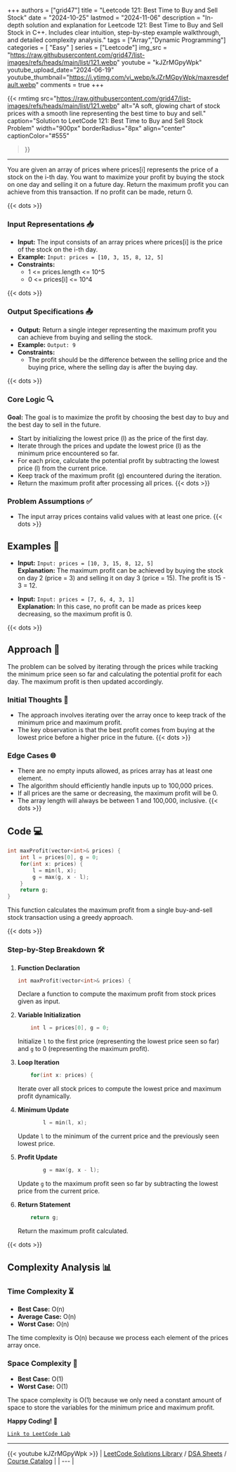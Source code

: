 
+++
authors = ["grid47"]
title = "Leetcode 121: Best Time to Buy and Sell Stock"
date = "2024-10-25"
lastmod = "2024-11-06"
description = "In-depth solution and explanation for Leetcode 121: Best Time to Buy and Sell Stock in C++. Includes clear intuition, step-by-step example walkthrough, and detailed complexity analysis."
tags = ["Array","Dynamic Programming"]
categories = [
    "Easy"
]
series = ["Leetcode"]
img_src = "https://raw.githubusercontent.com/grid47/list-images/refs/heads/main/list/121.webp"
youtube = "kJZrMGpyWpk"
youtube_upload_date="2024-06-19"
youtube_thumbnail="https://i.ytimg.com/vi_webp/kJZrMGpyWpk/maxresdefault.webp"
comments = true
+++


{{< rmtimg 
    src="https://raw.githubusercontent.com/grid47/list-images/refs/heads/main/list/121.webp" 
    alt="A soft, glowing chart of stock prices with a smooth line representing the best time to buy and sell."
    caption="Solution to LeetCode 121: Best Time to Buy and Sell Stock Problem"
    width="900px"
    borderRadius="8px"
    align="center" 
    captionColor="#555"
>}}
---
You are given an array of prices where prices[i] represents the price of a stock on the i-th day. You want to maximize your profit by buying the stock on one day and selling it on a future day. Return the maximum profit you can achieve from this transaction. If no profit can be made, return 0.
<!--more-->
{{< dots >}}
### Input Representations 📥
- **Input:** The input consists of an array prices where prices[i] is the price of the stock on the i-th day.
- **Example:** `Input: prices = [10, 3, 15, 8, 12, 5]`
- **Constraints:**
	- 1 <= prices.length <= 10^5
	- 0 <= prices[i] <= 10^4

{{< dots >}}
### Output Specifications 📤
- **Output:** Return a single integer representing the maximum profit you can achieve from buying and selling the stock.
- **Example:** `Output: 9`
- **Constraints:**
	- The profit should be the difference between the selling price and the buying price, where the selling day is after the buying day.

{{< dots >}}
### Core Logic 🔍
**Goal:** The goal is to maximize the profit by choosing the best day to buy and the best day to sell in the future.

- Start by initializing the lowest price (l) as the price of the first day.
- Iterate through the prices and update the lowest price (l) as the minimum price encountered so far.
- For each price, calculate the potential profit by subtracting the lowest price (l) from the current price.
- Keep track of the maximum profit (g) encountered during the iteration.
- Return the maximum profit after processing all prices.
{{< dots >}}
### Problem Assumptions ✅
- The input array prices contains valid values with at least one price.
{{< dots >}}
## Examples 🧩
- **Input:** `Input: prices = [10, 3, 15, 8, 12, 5]`  \
  **Explanation:** The maximum profit can be achieved by buying the stock on day 2 (price = 3) and selling it on day 3 (price = 15). The profit is 15 - 3 = 12.

- **Input:** `Input: prices = [7, 6, 4, 3, 1]`  \
  **Explanation:** In this case, no profit can be made as prices keep decreasing, so the maximum profit is 0.

{{< dots >}}
## Approach 🚀
The problem can be solved by iterating through the prices while tracking the minimum price seen so far and calculating the potential profit for each day. The maximum profit is then updated accordingly.

### Initial Thoughts 💭
- The approach involves iterating over the array once to keep track of the minimum price and maximum profit.
- The key observation is that the best profit comes from buying at the lowest price before a higher price in the future.
{{< dots >}}
### Edge Cases 🌐
- There are no empty inputs allowed, as prices array has at least one element.
- The algorithm should efficiently handle inputs up to 100,000 prices.
- If all prices are the same or decreasing, the maximum profit will be 0.
- The array length will always be between 1 and 100,000, inclusive.
{{< dots >}}
## Code 💻
```cpp
int maxProfit(vector<int>& prices) {
    int l = prices[0], g = 0;
    for(int x: prices) {
        l = min(l, x);
        g = max(g, x - l);
    }
    return g;
}
```

This function calculates the maximum profit from a single buy-and-sell stock transaction using a greedy approach.

{{< dots >}}
### Step-by-Step Breakdown 🛠️
1. **Function Declaration**
	```cpp
	int maxProfit(vector<int>& prices) {
	```
	Declare a function to compute the maximum profit from stock prices given as input.

2. **Variable Initialization**
	```cpp
	    int l = prices[0], g = 0;
	```
	Initialize `l` to the first price (representing the lowest price seen so far) and `g` to 0 (representing the maximum profit).

3. **Loop Iteration**
	```cpp
	    for(int x: prices) {
	```
	Iterate over all stock prices to compute the lowest price and maximum profit dynamically.

4. **Minimum Update**
	```cpp
	        l = min(l, x);
	```
	Update `l` to the minimum of the current price and the previously seen lowest price.

5. **Profit Update**
	```cpp
	        g = max(g, x - l);
	```
	Update `g` to the maximum profit seen so far by subtracting the lowest price from the current price.

6. **Return Statement**
	```cpp
	    return g;
	```
	Return the maximum profit calculated.

{{< dots >}}
## Complexity Analysis 📊
### Time Complexity ⏳
- **Best Case:** O(n)
- **Average Case:** O(n)
- **Worst Case:** O(n)

The time complexity is O(n) because we process each element of the prices array once.

### Space Complexity 💾
- **Best Case:** O(1)
- **Worst Case:** O(1)

The space complexity is O(1) because we only need a constant amount of space to store the variables for the minimum price and maximum profit.

**Happy Coding! 🎉**


[`Link to LeetCode Lab`](https://leetcode.com/problems/best-time-to-buy-and-sell-stock/description/)

---
{{< youtube kJZrMGpyWpk >}}
| [LeetCode Solutions Library](https://grid47.xyz/leetcode/) / [DSA Sheets](https://grid47.xyz/sheets/) / [Course Catalog](https://grid47.xyz/courses/) |
| --- |
